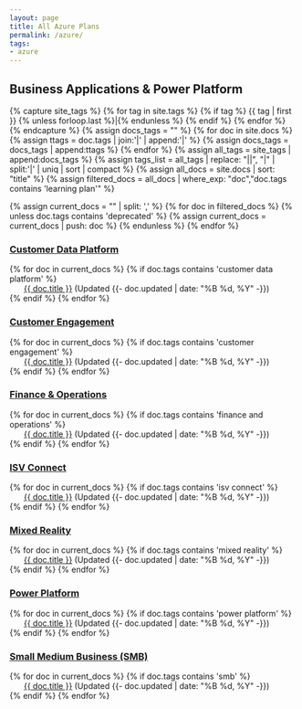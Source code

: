 ```yaml
---
layout: page
title: All Azure Plans
permalink: /azure/
tags:
- azure
---
```


<h2 id="tags-index">Business Applications & Power Platform</h2>

{% capture site_tags %}
{% for tag in site.tags %}
    {% if tag %}
        {{ tag | first }}
        {% unless forloop.last %}|{% endunless %}
    {% endif %}
{% endfor %}
{% endcapture %}
{% assign docs_tags = "" %}
{% for doc in site.docs %}
    {% assign ttags = doc.tags | join:'|' | append:'|' %}
    {% assign docs_tags = docs_tags | append:ttags %}
{% endfor %}
{% assign all_tags = site_tags | append:docs_tags %}
{% assign tags_list = all_tags | replace: "||", "|" | split:'|' | uniq | sort | compact %}
{% assign all_docs = site.docs | sort: "title" %}
{% assign filtered_docs = all_docs | where_exp: "doc","doc.tags contains 'learning plan'" %}

{% assign current_docs = "" | split: ',' %}
{% for doc in filtered_docs %}
{% unless doc.tags contains 'deprecated' %}
{% assign current_docs = current_docs | push: doc %}
{% endunless %}
{% endfor %}

<h3><a href="{{- site.baseurl -}}/business-applications/customer-data-platform/">Customer Data Platform</a></h3>
{% for doc in current_docs %}
{% if doc.tags contains 'customer data platform' %}
<div class="tag-entry" style="padding-left:25px;">
    <div><a href="{{- site.baseurl -}}{{- doc.url -}}">{{ doc.title }}</a> (Updated <time datetime="{{- doc.updated | date_to_xmlschema -}}"> {{- doc.updated | date: "%B %d, %Y" -}}</time>)</div>
</div>
{% endif %}
{% endfor %}

<h3><a href="{{- site.baseurl -}}/business-applications/customer-engagement/">Customer Engagement</a></h3>
{% for doc in current_docs %}
{% if doc.tags contains 'customer engagement' %}
<div class="tag-entry" style="padding-left:25px;">
    <div><a href="{{- site.baseurl -}}{{- doc.url -}}">{{ doc.title }}</a> (Updated <time datetime="{{- doc.updated | date_to_xmlschema -}}"> {{- doc.updated | date: "%B %d, %Y" -}}</time>)</div>
</div>
{% endif %}
{% endfor %}

<h3><a href="{{- site.baseurl -}}/business-applications/finance-and-operations/">Finance & Operations</a></h3>
{% for doc in current_docs %}
{% if doc.tags contains 'finance and operations' %}
<div class="tag-entry" style="padding-left:25px;">
    <div><a href="{{- site.baseurl -}}{{- doc.url -}}">{{ doc.title }}</a> (Updated <time datetime="{{- doc.updated | date_to_xmlschema -}}"> {{- doc.updated | date: "%B %d, %Y" -}}</time>)</div>
</div>
{% endif %}
{% endfor %}

<h3><a href="{{- site.baseurl -}}/business-applications/isv-connect/">ISV Connect</a></h3>
{% for doc in current_docs %}
{% if doc.tags contains 'isv connect' %}
<div class="tag-entry" style="padding-left:25px;">
    <div><a href="{{- site.baseurl -}}{{- doc.url -}}">{{ doc.title }}</a> (Updated <time datetime="{{- doc.updated | date_to_xmlschema -}}"> {{- doc.updated | date: "%B %d, %Y" -}}</time>)</div>
</div>
{% endif %}
{% endfor %}

<h3><a href="{{- site.baseurl -}}/business-applications/mixed-reality/">Mixed Reality</a></h3>
{% for doc in current_docs %}
{% if doc.tags contains 'mixed reality' %}
<div class="tag-entry" style="padding-left:25px;">
    <div><a href="{{- site.baseurl -}}{{- doc.url -}}">{{ doc.title }}</a> (Updated <time datetime="{{- doc.updated | date_to_xmlschema -}}"> {{- doc.updated | date: "%B %d, %Y" -}}</time>)</div>
</div>
{% endif %}
{% endfor %}

<h3><a href="{{- site.baseurl -}}/business-applications/power-platform/">Power Platform</a></h3>
{% for doc in current_docs %}
{% if doc.tags contains 'power platform' %}
<div class="tag-entry" style="padding-left:25px;">
    <div><a href="{{- site.baseurl -}}{{- doc.url -}}">{{ doc.title }}</a> (Updated <time datetime="{{- doc.updated | date_to_xmlschema -}}"> {{- doc.updated | date: "%B %d, %Y" -}}</time>)</div>
</div>
{% endif %}
{% endfor %}

<h3><a href="{{- site.baseurl -}}/business-applications/small-medium-business-smb/">Small Medium Business (SMB)</a></h3>
{% for doc in current_docs %}
{% if doc.tags contains 'smb' %}
<div class="tag-entry" style="padding-left:25px;">
    <div><a href="{{- site.baseurl -}}{{- doc.url -}}">{{ doc.title }}</a> (Updated <time datetime="{{- doc.updated | date_to_xmlschema -}}"> {{- doc.updated | date: "%B %d, %Y" -}}</time>)</div>
</div>
{% endif %}
{% endfor %}